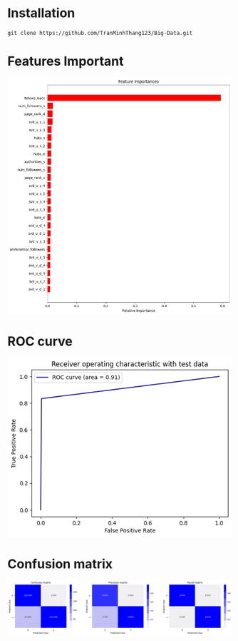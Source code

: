 # Installation
```
git clone https://github.com/TranMinhThang123/Big-Data.git
```
# Features Important
![alt text](https://github.com/TranMinhThang123/Big-Data/blob/master/assets/output.png)
# ROC curve
![alt text](https://github.com/TranMinhThang123/Big-Data/blob/master/assets/output2.png)
# Confusion matrix
![alt text](https://github.com/TranMinhThang123/Big-Data/blob/master/assets/output3.png)


